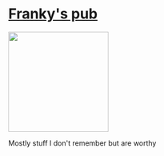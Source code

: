 # [Franky's pub](/)

<img id="logo" src="/images/beer.png" width="200" />

Mostly stuff I don't remember but are worthy

